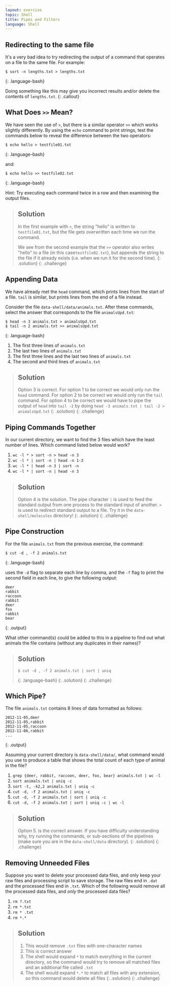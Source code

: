 ```yaml
---
layout: exercise
topic: Shell
title: Pipes and Filters 
language: Shell
---
```



## Redirecting to the same file
 
  It's a very bad idea to try redirecting
  the output of a command that operates on a file
  to the same file. For example:
 
  ~~~
  $ sort -n lengths.txt > lengths.txt
  ~~~
  {: .language-bash}
 
  Doing something like this may give you
  incorrect results and/or delete
  the contents of `lengths.txt`.
{: .callout}

## What Does `>>` Mean?
  We have seen the use of `>`, but there is a similar operator `>>` which works slightly differently.
  By using the `echo` command to print strings, test the commands below to reveal the difference
  between the two operators:

 
  ~~~
  $ echo hello > testfile01.txt
  ~~~
  {: .language-bash}
 
  and:
 
  ~~~
  $ echo hello >> testfile02.txt
  ~~~
  {: .language-bash}
 
  Hint: Try executing each command twice in a row and then examining the output files.
  > ## Solution
  > In the first example with `>`, the string "hello" is written to `testfile01.txt`,
  > but the file gets overwritten each time we run the command.
  >
  > We see from the second example that the `>>` operator also writes "hello" to a file
  > (in this case`testfile02.txt`),
  > but appends the string to the file if it already exists (i.e. when we run it for the second time).
  {: .solution}
{: .challenge}


## Appending Data
 
  We have already met the `head` command, which prints lines from the start of a file.
  `tail` is similar, but prints lines from the end of a file instead.
 
  Consider the file `data-shell/data/animals.txt`.
  After these commands, select the answer that
  corresponds to the file `animalsUpd.txt`:
 
  ~~~
  $ head -n 3 animals.txt > animalsUpd.txt
  $ tail -n 2 animals.txt >> animalsUpd.txt
  ~~~
  {: .language-bash}
 
  1. The first three lines of `animals.txt`
  2. The last two lines of `animals.txt`
  3. The first three lines and the last two lines of `animals.txt`
  4. The second and third lines of `animals.txt`
 
  > ## Solution
  > Option 3 is correct. 
  > For option 1 to be correct we would only run the `head` command.
  > For option 2 to be correct we would only run the `tail` command.
  > For option 4 to be correct we would have to pipe the output of `head` into `tail -2` by doing `head -3 animals.txt | tail -2 > animalsUpd.txt`
  {: .solution}
{: .challenge}

## Piping Commands Together
 
  In our current directory, we want to find the 3 files which have the least number of
  lines. Which command listed below would work?
 
  1. `wc -l * > sort -n > head -n 3`
  2. `wc -l * | sort -n | head -n 1-3`
  3. `wc -l * | head -n 3 | sort -n`
  4. `wc -l * | sort -n | head -n 3`
 
  > ## Solution
  > Option 4 is the solution.
  > The pipe character `|` is used to feed the standard output from one process to
  > the standard input of another.
  > `>` is used to redirect standard output to a file.
  > Try it in the `data-shell/molecules` directory!
  {: .solution}
{: .challenge}

## Pipe Construction
 
  For the file `animals.txt` from the previous exercise, the command:
 
  ~~~
  $ cut -d , -f 2 animals.txt
  ~~~
  {: .language-bash}
  
  uses the `-d` flag to separate each line by comma, and the `-f` flag
  to print the second field in each line, to give the following output:
 
  ~~~
  deer
  rabbit
  raccoon
  rabbit
  deer
  fox
  rabbit
  bear
  ~~~
  {: .output}
 
  What other command(s) could be added to this in a pipeline to find
  out what animals the file contains (without any duplicates in their
  names)?
 
  > ## Solution
  > ```
  > $ cut -d , -f 2 animals.txt | sort | uniq
  > ```
  > {: .language-bash}
  {: .solution}
{: .challenge}

## Which Pipe?
 
  The file `animals.txt` contains 8 lines of data formatted as follows:
 
  ~~~
  2012-11-05,deer
  2012-11-05,rabbit
  2012-11-05,raccoon
  2012-11-06,rabbit
  ...
  ~~~
  {: .output}
 
  Assuming your current directory is `data-shell/data/`,
  what command would you use to produce a table that shows
  the total count of each type of animal in the file?
 
  1.  `grep {deer, rabbit, raccoon, deer, fox, bear} animals.txt | wc -l`
  2.  `sort animals.txt | uniq -c`
  3.  `sort -t, -k2,2 animals.txt | uniq -c`
  4.  `cut -d, -f 2 animals.txt | uniq -c`
  5.  `cut -d, -f 2 animals.txt | sort | uniq -c`
  6.  `cut -d, -f 2 animals.txt | sort | uniq -c | wc -l`
 
  > ## Solution
  > Option 5. is the correct answer.
  > If you have difficulty understanding why, try running the commands, or sub-sections of
  > the pipelines (make sure you are in the `data-shell/data` directory).
  {: .solution}
{: .challenge}

## Removing Unneeded Files
 
  Suppose you want to delete your processed data files, and only keep
  your raw files and processing script to save storage.
  The raw files end in `.dat` and the processed files end in `.txt`.
  Which of the following would remove all the processed data files,
  and *only* the processed data files?
 
  1. `rm ?.txt`
  2. `rm *.txt`
  3. `rm * .txt`
  4. `rm *.*`
 
  > ## Solution
  > 1. This would remove `.txt` files with one-character names
  > 2. This is correct answer
  > 3. The shell would expand `*` to match everything in the current directory,
  > so the command would try to remove all matched files and an additional
  > file called `.txt`
  > 4. The shell would expand `*.*` to match all files with any extension,
  > so this command would delete all files
  {: .solution}
{: .challenge}
